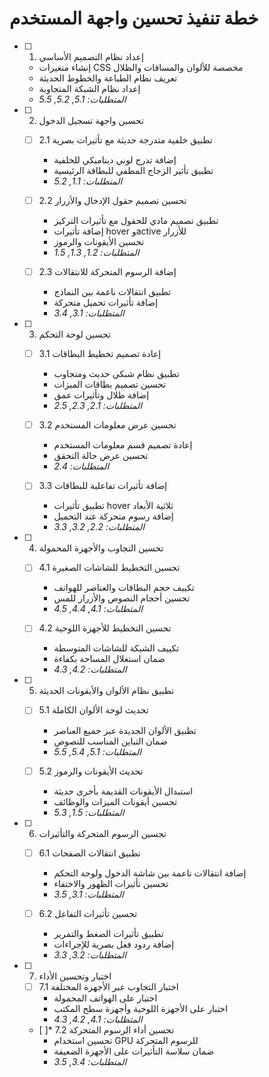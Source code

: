 # خطة تنفيذ تحسين واجهة المستخدم

- [ ] 1. إعداد نظام التصميم الأساسي
  - إنشاء متغيرات CSS مخصصة للألوان والمسافات والظلال
  - تعريف نظام الطباعة والخطوط الحديثة
  - إعداد نظام الشبكة المتجاوبة
  - _المتطلبات: 5.1, 5.2, 5.5_

- [ ] 2. تحسين واجهة تسجيل الدخول
  - [ ] 2.1 تطبيق خلفية متدرجة حديثة مع تأثيرات بصرية
    - إضافة تدرج لوني ديناميكي للخلفية
    - تطبيق تأثير الزجاج المطفي للبطاقة الرئيسية
    - _المتطلبات: 1.1, 5.2_

  - [ ] 2.2 تحسين تصميم حقول الإدخال والأزرار
    - تطبيق تصميم مادي للحقول مع تأثيرات التركيز
    - إضافة تأثيرات hover وactive للأزرار
    - تحسين الأيقونات والرموز
    - _المتطلبات: 1.2, 1.3, 1.5_

  - [ ] 2.3 إضافة الرسوم المتحركة للانتقالات
    - تطبيق انتقالات ناعمة بين النماذج
    - إضافة تأثيرات تحميل متحركة
    - _المتطلبات: 3.1, 3.4_

- [ ] 3. تحسين لوحة التحكم
  - [ ] 3.1 إعادة تصميم تخطيط البطاقات
    - تطبيق نظام شبكي حديث ومتجاوب
    - تحسين تصميم بطاقات الميزات
    - إضافة ظلال وتأثيرات عمق
    - _المتطلبات: 2.1, 2.3, 2.5_

  - [ ] 3.2 تحسين عرض معلومات المستخدم
    - إعادة تصميم قسم معلومات المستخدم
    - تحسين عرض حالة التحقق
    - _المتطلبات: 2.4_

  - [ ] 3.3 إضافة تأثيرات تفاعلية للبطاقات
    - تطبيق تأثيرات hover ثلاثية الأبعاد
    - إضافة رسوم متحركة عند التحميل
    - _المتطلبات: 2.2, 3.2, 3.3_

- [ ] 4. تحسين التجاوب والأجهزة المحمولة
  - [ ] 4.1 تحسين التخطيط للشاشات الصغيرة
    - تكييف حجم البطاقات والعناصر للهواتف
    - تحسين أحجام النصوص والأزرار للمس
    - _المتطلبات: 4.1, 4.4, 4.5_

  - [ ] 4.2 تحسين التخطيط للأجهزة اللوحية
    - تكييف الشبكة للشاشات المتوسطة
    - ضمان استغلال المساحة بكفاءة
    - _المتطلبات: 4.2, 4.3_

- [ ] 5. تطبيق نظام الألوان والأيقونات الحديثة
  - [ ] 5.1 تحديث لوحة الألوان الكاملة
    - تطبيق الألوان الجديدة عبر جميع العناصر
    - ضمان التباين المناسب للنصوص
    - _المتطلبات: 5.1, 5.4, 5.5_

  - [ ] 5.2 تحديث الأيقونات والرموز
    - استبدال الأيقونات القديمة بأخرى حديثة
    - تحسين أيقونات الميزات والوظائف
    - _المتطلبات: 1.5, 5.3_

- [ ] 6. تحسين الرسوم المتحركة والتأثيرات
  - [ ] 6.1 تطبيق انتقالات الصفحات
    - إضافة انتقالات ناعمة بين شاشة الدخول ولوحة التحكم
    - تحسين تأثيرات الظهور والاختفاء
    - _المتطلبات: 3.1, 3.5_

  - [ ] 6.2 تحسين تأثيرات التفاعل
    - تطبيق تأثيرات الضغط والتمرير
    - إضافة ردود فعل بصرية للإجراءات
    - _المتطلبات: 3.2, 3.3_

- [ ] 7. اختبار وتحسين الأداء
  - [ ] 7.1 اختبار التجاوب عبر الأجهزة المختلفة
    - اختبار على الهواتف المحمولة
    - اختبار على الأجهزة اللوحية وأجهزة سطح المكتب
    - _المتطلبات: 4.1, 4.2, 4.3_

  - [ ]* 7.2 تحسين أداء الرسوم المتحركة
    - تحسين استخدام GPU للرسوم المتحركة
    - ضمان سلاسة التأثيرات على الأجهزة الضعيفة
    - _المتطلبات: 3.4, 3.5_
